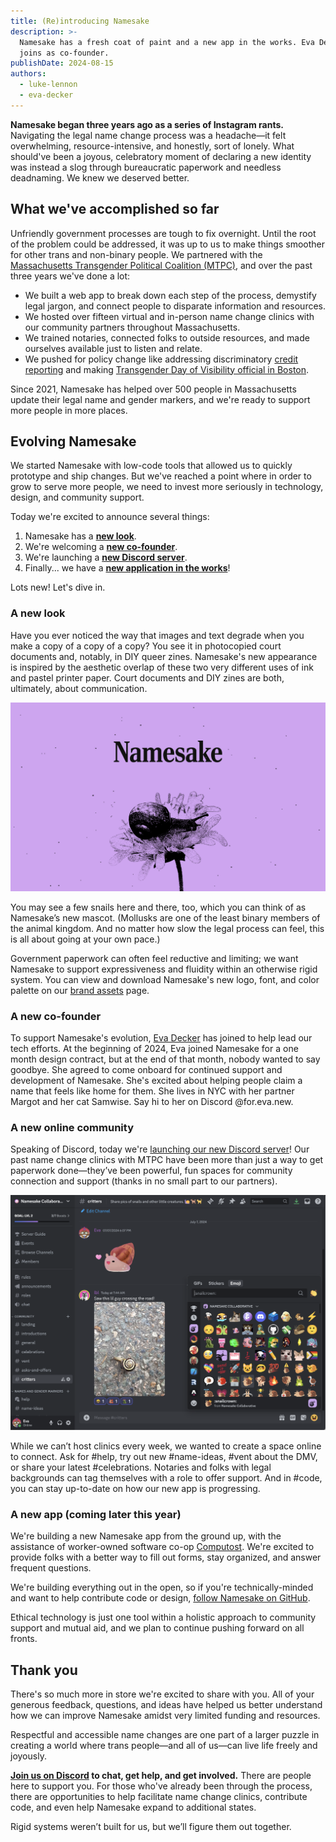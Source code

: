 ```yaml
---
title: (Re)introducing Namesake
description: >-
  Namesake has a fresh coat of paint and a new app in the works. Eva Decker
  joins as co-founder.
publishDate: 2024-08-15
authors:
  - luke-lennon
  - eva-decker
---
```


**Namesake began three years ago as a series of Instagram rants.** Navigating the legal name change process was a headache—it felt overwhelming, resource-intensive, and honestly, sort of lonely. What should've been a joyous, celebratory moment of declaring a new identity was instead a slog through bureaucratic paperwork and needless deadnaming. We knew we deserved better.

## What we've accomplished so far

Unfriendly government processes are tough to fix overnight. Until the root of the problem could be addressed, it was up to us to make things smoother for other trans and non-binary people. We partnered with the [Massachusetts Transgender Political Coalition (MTPC)](https://www.masstpc.org/what-we-do/ida-network/), and over the past three years we've done a lot:

- We built a web app to break down each step of the process, demystify legal jargon, and connect people to disparate information and resources.
- We hosted over fifteen virtual and in-person name change clinics with our community partners throughout Massachusetts.
- We trained notaries, connected folks to outside resources, and made ourselves available just to listen and relate.
- We pushed for policy change like addressing discriminatory [credit reporting](https://pressley.house.gov/2023/03/31/pressley-unveils-bill-to-make-credit-reporting-system-more-inclusive-for-trans-nonbinary-folks/) and making [Transgender Day of Visibility official in Boston](https://www.boston.gov/news/transgender-day-visibility).

Since 2021, Namesake has helped over 500 people in Massachusetts update their legal name and gender markers, and we're ready to support more people in more places.

## Evolving Namesake

We started Namesake with low-code tools that allowed us to quickly prototype and ship changes. But we've reached a point where in order to grow to serve more people, we need to invest more seriously in technology, design, and community support.

Today we're excited to announce several things:

1. Namesake has a [**new look**](#a-new-look).
2. We're welcoming a [**new co-founder**](#a-new-co-founder).
3. We're launching a [**new Discord server**](#a-new-online-community).
4. Finally... we have a [**new application in the works**](#a-new-app-coming-later-this-year)!

Lots new! Let's dive in.

### A new look

Have you ever noticed the way that images and text degrade when you make a copy of a copy of a copy? You see it in photocopied court documents and, notably, in DIY queer zines. Namesake's new appearance is inspired by the aesthetic overlap of these two very different uses of ink and pastel printer paper. Court documents and DIY zines are both, ultimately, about communication.

![](../../assets/images/posts/introducing-namesake/content/newsletter-email.png)

You may see a few snails here and there, too, which you can think of as Namesake’s new mascot. (Mollusks are one of the least binary members of the animal kingdom. And no matter how slow the legal process can feel, this is all about going at your own pace.)

Government paperwork can often feel reductive and limiting; we want Namesake to support expressiveness and fluidity within an otherwise rigid system. You can view and download Namesake's new logo, font, and color palette on our [brand assets](/brand-assets) page.

### A new co-founder

To support Namesake's evolution, [Eva Decker](https://eva.town) has joined to help lead our tech efforts. At the beginning of 2024, Eva joined Namesake for a one month design contract, but at the end of that month, nobody wanted to say goodbye. She agreed to come onboard for continued support and development of Namesake. She's excited about helping people claim a name that feels like home for them. She lives in NYC with her partner Margot and her cat Samwise. Say hi to her on Discord @for.eva.new.

### A new online community

Speaking of Discord, today we're [launching our new Discord server](/chat)! Our past name change clinics with MTPC have been more than just a way to get paperwork done—they’ve been powerful, fun spaces for community connection and support (thanks in no small part to our partners).

![](../../assets/images/posts/introducing-namesake/content/discord-preview-full.png)

While we can’t host clinics every week, we wanted to create a space online to connect. Ask for #help, try out new #name-ideas, #vent about the DMV, or share your latest #celebrations. Notaries and folks with legal backgrounds can tag themselves with a role to offer support. And in #code, you can stay up-to-date on how our new app is progressing.

### A new app (coming later this year)

We're building a new Namesake app from the ground up, with the assistance of worker-owned software co-op [Computost](https://www.computost.com/). We're excited to provide folks with a better way to fill out forms, stay organized, and answer frequent questions.

We're building everything out in the open, so if you're technically-minded and want to help contribute code or design, [follow Namesake on GitHub](https://github.com/namesakefyi).

Ethical technology is just one tool within a holistic approach to community support and mutual aid, and we plan to continue pushing forward on all fronts.

## Thank you

There's so much more in store we're excited to share with you. All of your generous feedback, questions, and ideas have helped us better understand how we can improve Namesake amidst very limited funding and resources.

Respectful and accessible name changes are one part of a larger puzzle in creating a world where trans people—and all of us—can live life freely and joyously.

**[Join us on Discord](https://namesake.fyi/chat) to chat, get help, and get involved.** There are people here to support you. For those who've already been through the process, there are opportunities to help facilitate name change clinics, contribute code, and even help Namesake expand to additional states.

Rigid systems weren’t built for us, but we’ll figure them out together.